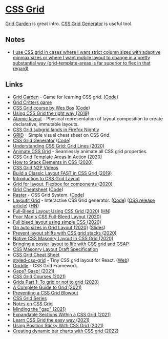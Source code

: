 # [CSS Grid](https://developer.mozilla.org/en-US/docs/Web/CSS/CSS_Grid_Layout)

[Grid Garden](https://cssgridgarden.com/) is great intro. [CSS Grid Generator](https://cssgrid-generator.netlify.app/) is useful tool.

## Notes

- [I use CSS grid in cases where I want strict column sizes with adaptive minmax sizes or where I want mobile layout to change in a pretty substantial way (grid-template-areas is far superior to flex in that regard)](https://twitter.com/gill_kyle/status/1472657149406760963)

## Links

- [Grid Garden](https://cssgridgarden.com/) - Game for learning CSS grid. ([Code](https://github.com/thomaspark/gridgarden))
- [Grid Critters game](https://www.gridcritters.com/)
- [CSS Grid course by Wes Bos](https://cssgrid.io/) ([Code](https://github.com/wesbos/css-grid))
- [Using CSS Grid the right way (2019)](https://vgpena.github.io/using-css-grid-the-right-way/)
- [Atomic layout](https://github.com/kettanaito/atomic-layout) - Physical representation of layout composition to create declarative, immutable layouts.
- [CSS Grid subgrid lands in Firefox Nightly](https://rachelandrew.co.uk/archives/2019/05/23/css-grid-subgrid-lands-in-firefox-nightly/)
- [GRID](http://grid.malven.co/) - Simple visual cheat sheet on CSS Grid.
- [CSS Grid Generator](https://cssgrid-generator.netlify.app/) ([Code](https://github.com/sdras/cssgridgenerator))
- [Understanding CSS Grid: Grid Lines (2020)](https://www.smashingmagazine.com/2020/01/understanding-css-grid-lines/)
- [Animate CSS Grid](https://github.com/aholachek/animate-css-grid) - Seamlessly animate all CSS grid properties.
- [CSS Grid Template Areas In Action (2020)](https://ishadeed.com/article/grid-area/)
- [How to Stack Elements in CSS (2020)](https://css-tricks.com/how-to-stack-elements-in-css/)
- [CSS Grid N2P Videos](https://www.youtube.com/playlist?list=PLBHbfZu_dhOca_FpdUccB2KfjPfW1zklZ)
- [Build a Classic Layout FAST in CSS Grid (2019)](https://www.youtube.com/watch?v=KOvGeFUHAC0)
- [Introduction to CSS Grid Layout](https://mozilladevelopers.github.io/playground/css-grid/)
- [Grid for layout, Flexbox for components (2020)](https://ishadeed.com/article/grid-layout-flexbox-components/)
- [Grid Cheatsheet](https://yoksel.github.io/grid-cheatsheet/) ([Code](https://github.com/yoksel/grid-cheatsheet/))
- [Raster](https://rsms.me/raster/) - CSS Grid System. ([Code](https://github.com/rsms/raster))
- [Layoutit Grid](https://grid.layoutit.com/) - Interactive CSS Grid generator. ([Code](https://github.com/Leniolabs/layoutit-grid)) ([OSS release article](https://medium.com/@patak_js/open-sourcing-layoutit-grid-3a78300bc022)) ([HN](https://news.ycombinator.com/item?id=24818485))
- [Full-Bleed Layout Using CSS Grid (2020)](https://joshwcomeau.com/css/full-bleed/) ([HN](https://news.ycombinator.com/item?id=24688736))
- [Poor Man's CSS Full-Bleed Layout (2020)](https://uglyduck.ca/poor-mans-full-bleed/)
- [Full bleed layout using simple CSS (2020)](https://kilianvalkhof.com/2020/css-html/full-bleed-layout-using-simple-css/)
- [On auto sizes in Grid Layout (2020)](https://www.youtube.com/watch?v=-FJYVwO4-BY) ([Slides](https://talks.hiddedevries.nl/K4gTqg/on-auto-sizes-in-grid-layout))
- [Prevent layout shifts with CSS grid stacks (2020)](https://www.hsablonniere.com/prevent-layout-shifts-with-css-grid-stacks--qcj5jo/)
- [Native CSS Masonry Layout In CSS Grid (2020)](https://www.smashingmagazine.com/native-css-masonry-layout-css-grid/)
- [Bringing a poster layout to life with CSS grid and GSAP](https://richardhaines.dev/bringing-poster-to-life-with-css-grid-and-gsap/)
- [CSS Masonry Layout Draft Specification](https://drafts.csswg.org/css-grid-3/)
- [CSS Grid Cheat Sheet](https://dev.to/joyshaheb/css-grid-cheat-sheet-illustrated-in-2021-1a3)
- [styled-css-grid](https://github.com/azz/styled-css-grid) - Tiny CSS grid layout for React. ([Web](https://styled-css-grid.js.org/))
- [Griddle](https://github.com/daveberning/griddle) - CSS Grid Framework.
- [Gaps? Gasp! (2021)](https://css-tricks.com/gaps-gasp/)
- [CSS Grid Courses (2021)](https://twitter.com/ryanflorence/status/1390777195778363392)
- [Grids Part 1: To grid or not to grid (2020)](https://sarahmhigley.com/writing/grids-part1/)
- [A Complete Guide to Grid (2021)](https://css-tricks.com/snippets/css/complete-guide-grid/)
- [Preventing a CSS Grid Blowout](https://css-tricks.com/preventing-a-grid-blowout/)
- [CSS Grid Series](https://medium.com/uncurated)
- [Notes on CSS Grid](https://emilyyleung.github.io/digitalgarden/tags/css-grid/)
- [Minding the "gap" (2021)](https://css-tricks.com/minding-the-gap/)
- [Expandable Sections Within a CSS Grid (2021)](https://css-tricks.com/expandable-sections-within-a-css-grid/)
- [Learn CSS Grid the easy way (2021)](https://www.youtube.com/watch?v=rg7Fvvl3taU)
- [Using Position Sticky With CSS Grid (2021)](https://css-tricks.com/using-position-sticky-with-css-grid/)
- [Creating dynamic bar charts with CSS grid (2022)](https://joshcollinsworth.com/blog/css-grid-bar-charts)